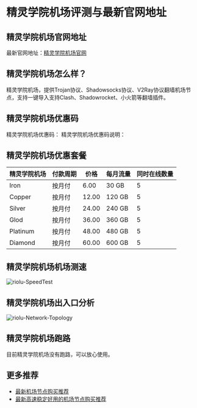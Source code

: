 # 精灵学院机场评测与最新官网地址

## 精灵学院机场官网地址
最新官网地址：[精灵学院机场官网](https://jd123.affxc.com/riolu/)

## 精灵学院机场怎么样？
精灵学院机场，提供Trojan协议、Shadowsocks协议、V2Ray协议翻墙机场节点，支持一键导入支持Clash、Shadowrocket、小火箭等翻墙插件。

## 精灵学院机场优惠码
精灵学院机场优惠码：
精灵学院机场优惠码说明：

## 精灵学院机场优惠套餐

| 精灵学院机场   | 付款周期 | 价格    | 每月流量   | 同时在线数量 |
|----------|------|-------|--------|--------|
| Iron     | 按月付  | 6.00  | 30 GB  | 5      |
| Copper   | 按月付  | 12.00 | 120 GB | 5      |
| Silver   | 按月付  | 24.00 | 240 GB | 5      |
| Glod     | 按月付  | 36.00 | 360 GB | 5      |
| Platinum | 按月付  | 48.00 | 480 GB | 5      |
| Diamond  | 按月付  | 60.00 | 600 GB | 5      |

## 精灵学院机场机场测速

![riolu-SpeedTest](https://github.com/user-attachments/assets/27392429-8d0d-41dc-bbc2-e8e6a69c69a7)


## 精灵学院机场出入口分析

![riolu-Network-Topology](https://github.com/user-attachments/assets/ac3f6eff-63fd-4366-9545-7eb2cff251c7)


## 精灵学院机场跑路
目前精灵学院机场没有跑路，可以放心使用。

## 更多推荐
 - [最新机场节点购买推荐](https://github.com/jiedian123com)
 - [最新高速稳定好用的机场节点购买推荐](https://www.jiedian123.com/?utm_source=github&utm_medium=jiedian123com-details)
